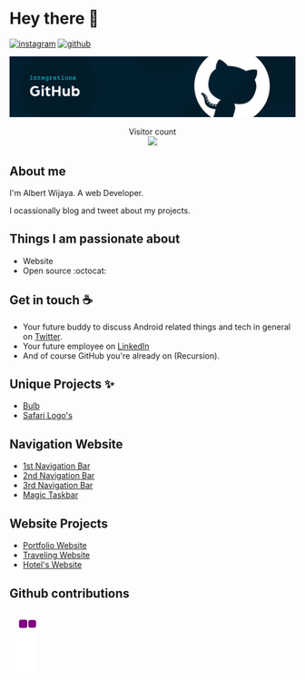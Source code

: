 # Hey there :wave: 
[![instagram](https://img.shields.io/badge/Instagram-%23E4405F.svg?style=for-the-badge&logo=Instagram&logoColor=white)](https://instagram.com/albert.wj)
[![github](https://img.shields.io/badge/github-%23121011.svg?style=for-the-badge&logo=github&logoColor=white)](https://albertw18.github.io)

<img src="https://raw.githubusercontent.com/albertw18/albertw18/main/resources/Github.png" alt="Hello world">

<p align="center"> 
  Visitor count<br>
  <img src="https://profile-counter.glitch.me/albertw18/count.svg" />
</p>

## About me

I'm Albert Wijaya. A web Developer.

I ocassionally blog and tweet about my projects.    

## Things I am passionate about

- Website
- Open source :octocat:

## Get in touch :coffee:

- Your future buddy to discuss Android related things and tech in general on [Twitter](https://twitter.com/).
- Your future employee on [LinkedIn](https://www.linkedin.com/in/)
- And of course GitHub you're already on (Recursion).

## Unique Projects ✨
<!-- LOGO-PROJECTS-LIST:START -->
- [Bulb]()
- [Safari Logo's]()
<!-- LOGO-PROJECTS-LIST:END -->

## Navigation Website
<!-- NAV-PROJECTS-LIST:START -->
- [1st Navigation Bar]()
- [2nd Navigation Bar]()
- [3rd Navigation Bar]()
- [Magic Taskbar]()
<!-- NAV-PROJECTS-LIST:END -->

## Website Projects
<!-- WEBSITE-PROJECTS-LIST:START -->
- [Portfolio Website]()
- [Traveling Website]()
- [Hotel's Website]()
<!-- WEBSITE-PROJECTS-LIST:END -->

## Github contributions
![snake gif](https://github.com/albertw18/albertw18/blob/output/github-contribution-grid-snake.gif)
